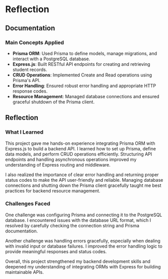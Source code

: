 # Reflection

## Documentation

### Main Concepts Applied

- **Prisma ORM**: Used Prisma to define models, manage migrations, and interact with a PostgreSQL database.
- **Express.js**: Built RESTful API endpoints for creating and retrieving student records.
- **CRUD Operations**: Implemented Create and Read operations using Prisma's API.
- **Error Handling**: Ensured robust error handling and appropriate HTTP response codes.
- **Resource Management**: Managed database connections and ensured graceful shutdown of the Prisma client.

## Reflection

### What I Learned

This project gave me hands-on experience integrating Prisma ORM with Express.js to build a backend API. I learned how to set up Prisma, define data models, and perform CRUD operations efficiently. Structuring API endpoints and handling asynchronous operations improved my understanding of Express routing and middleware.

I also realized the importance of clear error handling and returning proper status codes to make the API user-friendly and reliable. Managing database connections and shutting down the Prisma client gracefully taught me best practices for backend resource management.

### Challenges Faced

One challenge was configuring Prisma and connecting it to the PostgreSQL database. I encountered issues with the database URL format, which I resolved by carefully checking the connection string and Prisma documentation.

Another challenge was handling errors gracefully, especially when dealing with invalid input or database failures. I improved the error handling logic to provide meaningful responses and status codes.

Overall, this project strengthened my backend development skills and deepened my understanding of integrating ORMs with Express for building maintainable APIs.
